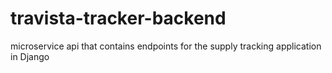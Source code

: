 # travista-tracker-backend
microservice api that contains endpoints for the supply tracking application in Django
